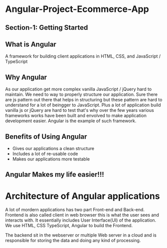# Angular-Project-Ecommerce-App

## Section-1: Getting Started

## What is Angular
A framework for building client applications in HTML, CSS, and JavaScript / TypeScript

## Why Angular
As our application get more complex vanilla JavaScript / jQuery hard to maintain. We need to way to properly structure our application. Sure there are js pattern out there that helps in structuring but these pattern are hard to understand for a lot of beingger to JavaScript. Plus a lot of application build vanilla js or jQuery are hard to test that's why over the few years various frameworks works have been built and envolved to make application development easier. Angular is the example of such framework. 

## Benefits of Using Angular 
- Gives our applications a clean structure
- Includes a lot of re-usable code 
- Makes our applications more testable

## Angular Makes my life easier!!!

# Architecture of Angular applications
A lot of mordern applications has two part Front-end and Back-end. Frontend is also called client in web browser this is 
what the user sees and interacts with. It essentially includes User Interface(UI) of the application. We use HTML, CSS
TypeScript, Angular to build the Frontend. 

The backend sit in the webserver or multiple Web server in a cloud and is responsible for storing the data and doing any
kind of processing.
